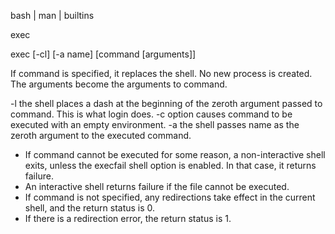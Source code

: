  bash | man | builtins

exec

exec [-cl] [-a name] [command [arguments]]

If command is specified, it replaces the shell.
No new process is created.
The arguments become the arguments to command. 

-l the shell places a dash at the beginning of the zeroth argument passed to command. This is what login does. 
-c option causes command to be executed with an empty environment. 
-a the shell passes name as the zeroth argument to the executed command. 

* If command cannot be executed for some reason, a non-interactive shell exits, 
  unless the execfail shell option is enabled. In that case, it returns failure. 
* An interactive shell returns failure if the file cannot be executed. 
* If command is not specified, any redirections take effect in the current shell, and the return status is 0. 
* If there is a redirection error, the return status is 1.
